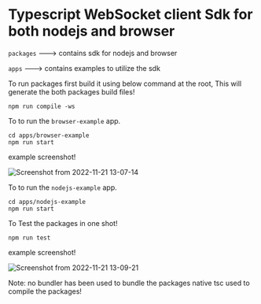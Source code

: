 # Typescript WebSocket client Sdk for both nodejs and browser

`packages` ---> contains sdk for nodejs and browser

`apps` ---> contains examples to utilize the sdk


To run packages first build it using below command at the root, This will generate the both packages build files!

```
npm run compile -ws
```


 To to run the `browser-example` app.

```
cd apps/browser-example
npm run start
```
example screenshot!

![Screenshot from 2022-11-21 13-07-14](https://user-images.githubusercontent.com/43663027/203049807-dbbf4916-cadc-4c34-b72e-30151f4896c2.png)


To to run the `nodejs-example` app.

```
cd apps/nodejs-example
npm run start
```

To Test the packages in one shot!
```
npm run test
```
example screenshot!

![Screenshot from 2022-11-21 13-09-21](https://user-images.githubusercontent.com/43663027/203050390-9fcce71c-2452-4f47-aa46-d43cd66a4679.png)


Note: no bundler has been used to bundle the packages native tsc used to compile the packages! 


